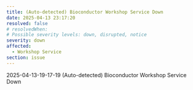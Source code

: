 ```yaml
---
title: (Auto-detected) Bioconductor Workshop Service Down
date: 2025-04-13 23:17:20
resolved: false
# resolvedWhen: 
# Possible severity levels: down, disrupted, notice
severity: down
affected:
  - Workshop Service
section: issue
---
```


2025-04-13-19-17-19 (Auto-detected) Bioconductor Workshop Service Down

